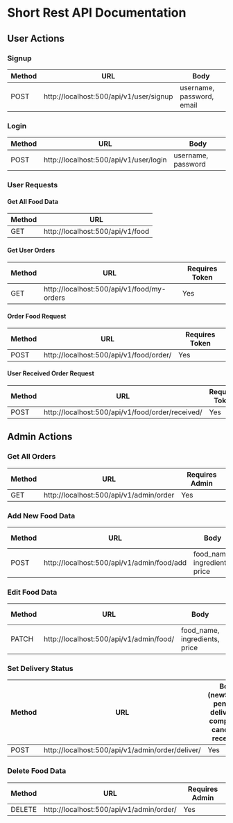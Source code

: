 # Short Rest API Documentation

## User Actions

### Signup
| Method | URL                                      | Body                              |
| ------ | ---------------------------------------- | --------------------------------- |
| POST   | http://localhost:500/api/v1/user/signup  | username, password, email         |

### Login
| Method | URL                                      | Body                  |
| ------ | ---------------------------------------- | --------------------- |
| POST   | http://localhost:500/api/v1/user/login   | username, password   |

### User Requests

#### Get All Food Data
| Method | URL                                      |
| ------ | ---------------------------------------- |
| GET    | http://localhost:500/api/v1/food         |

#### Get User Orders
| Method | URL                                      | Requires Token       |
| ------ | ---------------------------------------- | --------------------- |
| GET    | http://localhost:500/api/v1/food/my-orders | Yes                   |

#### Order Food Request
| Method | URL                                      | Requires Token       |
| ------ | ---------------------------------------- | --------------------- |
| POST   | http://localhost:500/api/v1/food/order/<food ID> | Yes              |

#### User Received Order Request
| Method | URL                                      | Requires Token       |
| ------ | ---------------------------------------- | --------------------- |
| POST   | http://localhost:500/api/v1/food/order/received/<food ID> | Yes      |

## Admin Actions

### Get All Orders
| Method | URL                                      | Requires Admin       |
| ------ | ---------------------------------------- | --------------------- |
| GET    | http://localhost:500/api/v1/admin/order  | Yes                   |

### Add New Food Data
| Method | URL                                      | Body                                  | Requires Admin       |
| ------ | ---------------------------------------- | ------------------------------------- | --------------------- |
| POST   | http://localhost:500/api/v1/admin/food/add | food_name, ingredients, price         | Yes                   |

### Edit Food Data
| Method | URL                                      | Body                                  | Requires Admin       |
| ------ | ---------------------------------------- | ------------------------------------- | --------------------- |
| PATCH  | http://localhost:500/api/v1/admin/food/<food ID> | food_name, ingredients, price    | Yes                   |

### Set Delivery Status
| Method | URL                                      | Body (newStatus: pending, delivering, completed, canceled, received) | Requires Admin       |
| ------ | ---------------------------------------- | ------------------------------------- | --------------------- |
| POST   | http://localhost:500/api/v1/admin/order/deliver/<food ID> | Yes             |

### Delete Food Data
| Method | URL                                      | Requires Admin       |
| ------ | ---------------------------------------- | --------------------- |
| DELETE | http://localhost:500/api/v1/admin/order/<food ID> | Yes             |
